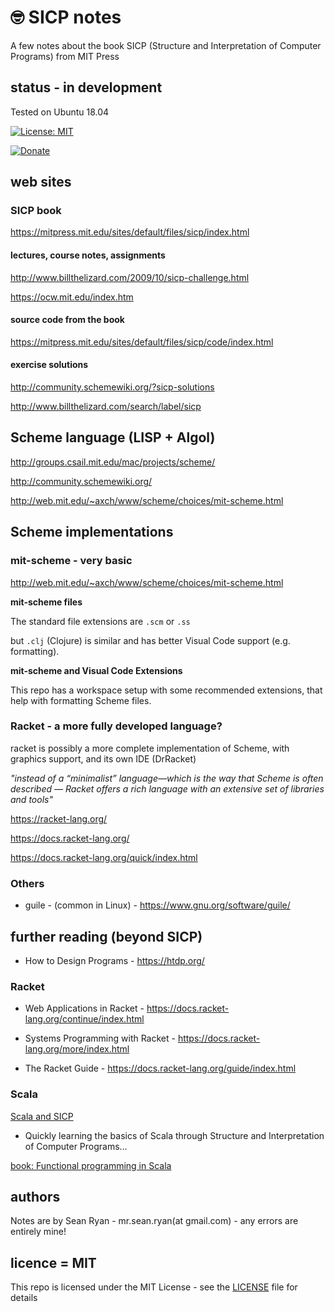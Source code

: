 # :nerd_face: SICP notes

A few notes about the book SICP (Structure and Interpretation of Computer Programs) from MIT Press

## status - in development

Tested on Ubuntu 18.04

[![License: MIT](https://img.shields.io/badge/License-MIT-yellow.svg)](https://opensource.org/licenses/MIT)

[![Donate](https://img.shields.io/badge/donate-paypal-blue.svg)](https://paypal.me/mrseanryan)

## web sites

### SICP book

https://mitpress.mit.edu/sites/default/files/sicp/index.html

#### lectures, course notes, assignments

http://www.billthelizard.com/2009/10/sicp-challenge.html

https://ocw.mit.edu/index.htm

#### source code from the book

https://mitpress.mit.edu/sites/default/files/sicp/code/index.html

#### exercise solutions

http://community.schemewiki.org/?sicp-solutions

http://www.billthelizard.com/search/label/sicp

## Scheme language (LISP + Algol)

http://groups.csail.mit.edu/mac/projects/scheme/

http://community.schemewiki.org/

http://web.mit.edu/~axch/www/scheme/choices/mit-scheme.html

## Scheme implementations

### mit-scheme - very basic

http://web.mit.edu/~axch/www/scheme/choices/mit-scheme.html

**mit-scheme files**

The standard file extensions are `.scm` or `.ss`

but `.clj` (Clojure) is similar and has better Visual Code support (e.g. formatting).

**mit-scheme and Visual Code Extensions**

This repo has a workspace setup with some recommended extensions, that help with formatting Scheme files.

### Racket - a more fully developed language?

racket is possibly a more complete implementation of Scheme,
with graphics support, and its own IDE (DrRacket)

*"instead of a “minimalist” language—which is the way that Scheme is often described — Racket offers a rich language with an extensive set of libraries and tools"*

https://racket-lang.org/

https://docs.racket-lang.org/

https://docs.racket-lang.org/quick/index.html

### Others

- guile - (common in Linux) - https://www.gnu.org/software/guile/

## further reading (beyond SICP)

- How to Design Programs - https://htdp.org/

### Racket

- Web Applications in Racket - https://docs.racket-lang.org/continue/index.html

- Systems Programming with Racket - https://docs.racket-lang.org/more/index.html

- The Racket Guide - https://docs.racket-lang.org/guide/index.html

### Scala

[Scala and SICP](https://blog.usejournal.com/quickly-learning-the-basics-of-scala-through-structure-and-interpretation-of-computer-programs-ed5bfa90e8dc?gi=e39cb84eef6c)

- Quickly learning the basics of Scala through Structure and Interpretation of Computer Programs…

[book: Functional programming in Scala](https://www.bol.com/nl/p/functional-programming-in-scala/9200000011141605/?Referrer=ADVNLGOO002008J-VTCEETBYONRDO-312194578750&gclsrc=aw.ds&ds_rl=1263476&Referrer=ADVNLGOO002008J-VTCEETBYONRDO-312194578750&gclid=CjwKCAjw4LfkBRBDEiwAc2DSlGXukuy5losEz-q9Z7Cp8iPYBdnJOhDyNth5y1Bbh1uqG3qnJfLe4hoCBDYQAvD_BwE)

## authors

Notes are by Sean Ryan - mr.sean.ryan(at gmail.com) - any errors are entirely mine!

## licence = MIT

This repo is licensed under the MIT License - see the [LICENSE](LICENSE) file for details
